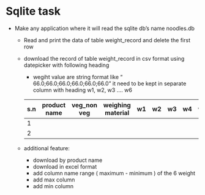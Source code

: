 # Sqlite task
- Make any application where it will read the sqlite db’s name noodles.db
    - Read and print the data of table weight_record and delete the first row
    - download the record of table weight_record in csv format using datepicker with following heading
        - wegiht value are string format like “ 66.0;66.0;66.0;66.0;66.0;66.0” it need to be kept in separate column with heading w1, w2, w3 …. w6
        
        | s.n | product name | veg_non veg | weighing material | w1 | w2 | w3 | w4 | w5 | w6 | timestamp |
        | --- | --- | --- | --- | --- | --- | --- | --- | --- | --- | --- |
        | 1 |  |  |  |  |  |  |  |  |  |  |
        | 2 |  |  |  |  |  |  |  |  |  |  |
    - additional feature:
        - download by product name
        - download in excel format
        - add column name range ( maximum - minimum ) of the 6 weight
        - add max column
        - add min column
